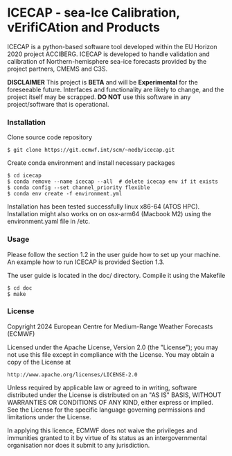# ICECAP - sea-Ice Calibration, vErifiCAtion and Products

ICECAP  is a python-based software tool developed within the EU Horizon 2020 project ACCIBERG. ICECAP is developed to handle validation and calibration of Northern-hemisphere sea-ice forecasts provided by the project partners, CMEMS and C3S.

**DISCLAIMER**
This project is **BETA** and will be **Experimental** for the foreseeable future.
Interfaces and functionality are likely to change, and the project itself may be scrapped.
**DO NOT** use this software in any project/software that is operational.

### Installation
Clone source code repository

    $ git clone https://git.ecmwf.int/scm/~nedb/icecap.git

Create conda environment and install necessary packages

    $ cd icecap
    $ conda remove --name icecap --all  # delete icecap env if it exists
    $ conda config --set channel_priority flexible
    $ conda env create -f environment.yml 

Installation has been tested successfully linux x86-64 (ATOS HPC). 
Installation might also works on on osx-arm64 (Macbook M2) using the environment.yaml file in /etc.

### Usage
Please follow the section 1.2 in the user guide how to set up your machine. 
An example how to run ICECAP is provided Section 1.3.

The user guide is located in the doc/ directory. Compile it using the Makefile

    $ cd doc
    $ make



### License

Copyright 2024 European Centre for Medium-Range Weather Forecasts (ECMWF)

Licensed under the Apache License, Version 2.0 (the "License");
you may not use this file except in compliance with the License.
You may obtain a copy of the License at

    http://www.apache.org/licenses/LICENSE-2.0

Unless required by applicable law or agreed to in writing, software
distributed under the License is distributed on an "AS IS" BASIS,
WITHOUT WARRANTIES OR CONDITIONS OF ANY KIND, either express or implied.
See the License for the specific language governing permissions and
limitations under the License.

In applying this licence, ECMWF does not waive the privileges and immunities
granted to it by virtue of its status as an intergovernmental organisation nor
does it submit to any jurisdiction.

